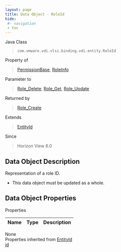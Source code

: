 ```yaml
---
layout: page
title: Data Object - RoleId
hide:
 #- navigation
 - toc
---
```


  
  
  



Java Class  
> `com.vmware.vdi.vlsi.binding.vdi.entity.RoleId`

Property of  
> [PermissionBase](vdi.users.Permission.PermissionBase.md#field_detail), [RoleInfo](vdi.users.Role.RoleInfo.md#field_detail)

Parameter to  
> [Role_Delete](vdi.users.Role.md#delete), [Role_Get](vdi.users.Role.md#get), [Role_Update](vdi.users.Role.md#update)

Returned by  
> [Role_Create](vdi.users.Role.md#create)

Extends  
> [EntityId](vdi.EntityId.md)

Since  
> Horizon View 6.0


## Data Object Description 

Representation of a role ID. 

  * This data object must be updated as a whole.



## Data Object Properties

Properties

Name |  Type |  Description   
---|---|---  
None  
Properties inherited from [EntityId](vdi.EntityId.md)  
[id](vdi.EntityId.md#id)  
  
  
  
  
  

